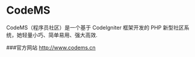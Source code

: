 CodeMS=======CodeMS（程序员社区）是一个基于 CodeIgniter 框架开发的 PHP 新型社区系统，她轻量小巧、简单易用、强大高效.###官方网站http://www.codems.cn